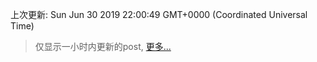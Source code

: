 
  
 上次更新: Sun Jun 30 2019 22:00:49 GMT+0000 (Coordinated Universal Time) 

 > 仅显示一小时内更新的post, [更多...](screenshots/)
  